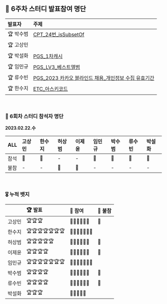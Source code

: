 ## 🚀 6주차 스터디 발표참여 명단

|발표자|주제|
|:--|:--|
|🏆 박수범|[CPT_24번_isSubsetOf](https://github.com/nincoding/algorithm-study/blob/main/weeklyIssue/week_7/DOCS(%EB%B0%95%EC%88%98%EB%B2%94)%EC%BD%94%ED%94%8C%EB%A6%BF:%2024%20isSubsetOf.md)|
|🏆 고상민|[]()|
|🏆 박설화|[PGS_1차캐시](https://github.com/nincoding/algorithm-study/blob/main/weeklyIssue/week_7/PGS_%5B1%EC%B0%A8%5D%EC%BA%90%EC%8B%9C.md)|
|🏆 임민규|[PGS_LV3_베스트앨범](https://github.com/nincoding/algorithm-study/blob/main/weeklyIssue/week_7/%EC%9E%84%EB%AF%BC%EA%B7%9C_PGS_LV3_%EB%B2%A0%EC%8A%A4%ED%8A%B8%EC%95%A8%EB%B2%94.md)|
|🏆 류수빈|[PGS_2023 카카오 블라인드 채용_개인정보 수집 유효기간](https://github.com/nincoding/algorithm-study/blob/main/weeklyIssue/week_7/docs(%EB%A5%98%EC%88%98%EB%B9%88):%20PGS_2023%20%EC%B9%B4%EC%B9%B4%EC%98%A4%20%EB%B8%94%EB%9D%BC%EC%9D%B8%EB%93%9C%20%EC%B1%84%EC%9A%A9_%EA%B0%9C%EC%9D%B8%EC%A0%95%EB%B3%B4%20%EC%88%98%EC%A7%91%20%EC%9C%A0%ED%9A%A8%EA%B8%B0%EA%B0%84.md)|
|🏆 한수지|[ETC_아스키코드](https://github.com/nincoding/algorithm-study/blob/main/weeklyIssue/week_7/ETC_%EC%95%84%EC%8A%A4%ED%82%A4%EC%BD%94%EB%93%9C.md)|

<br>

### 🌱 6회차 스터디 참석자 명단

**2023.02.22.수**

|ALL|고상민|한수지|허상범|이제윤|임민규|박수범|류수빈|박설화|
|:--|:--|:--|:--|:--|:--|:--|:--|:--|
|참석|🏅|🏅|-|-|🏅|🏅|🏅|🏅|
|불참|-|-|🧨|🧨|-|-|-|-|

<br>

### 🎖 누적 뱃지

||🏆 발표|🏅 참여|🧨 불참|
|:--|:--|:--|:--|
|고상민|🏆🏆🏆|🏅🏅🏅🏅🏅🏅|🧨|
|한수지|🏆🏆🏆🏆🏆🏆🏆|🏅🏅🏅🏅🏅🏅🏅||
|허상범|🏆🏆🏆🏆🏆|🏅🏅🏅🏅🏅🏅|🧨|
|이제윤|🏆🏆🏆🏆|🏅🏅🏅🏅🏅🏅|🧨|
|임민규|🏆🏆🏆🏆🏆🏆🏆|🏅🏅🏅🏅🏅🏅🏅||
|박수범|🏆🏆🏆🏆|🏅🏅🏅🏅🏅🏅|🧨|
|류수빈|🏆🏆🏆🏆|🏅🏅🏅🏅🏅🏅|🧨|
|박설화|🏆🏆🏆|🏅🏅🏅🏅🏅|
